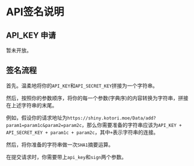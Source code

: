 # API签名说明

## API_KEY 申请
暂未开放。

## 签名流程

首先。温柔地将你的`API_KEY`和`API_SECRET_KEY`拼接为一个字符串。

然后，按照你的参数顺序，将你的每一个参数(字典序)的内容转换为字符串，拼接在上述字符串的末尾。

例如，假设你的请求地址为`https://shiny.kotori.moe/Data/add?param1=param1c&param2=param2c`，那么你需要准备的字符串应该为`API_KEY + API_SECRET_KEY + param1c + param2c`，其中` + `表示字符串的连接。

然后，将你准备的字符串做一次`SHA1`摘要运算。

在提交请求时，你需要带上`api_key`和`sign`两个参数。

